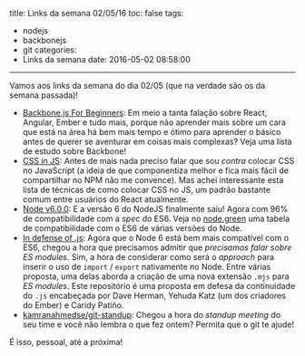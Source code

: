 title: Links da semana 02/05/16
toc: false
tags:
  - nodejs
  - backbonejs
  - git
categories:
  - Links da semana
date: 2016-05-02 08:58:00
---
Vamos aos links da semana do dia 02/05 (que na verdade são os da semana passada)!

- [Backbone.js For Beginners](http://whatpixel.com/backbonejs-top-learning-resources/): Em meio a tanta falação sobre React, Angular, Ember e tudo mais, porque não aprender mais sobre um cara que está na área há bem mais tempo e ótimo para aprender o básico antes de querer se aventurar em coisas mais complexas? Veja uma lista de estudo sobre Backbone!
- [CSS in JS](https://github.com/MicheleBertoli/css-in-js): Antes de mais nada preciso falar que sou _contra_ colocar CSS no JavaScript (a ideia de que componentiza melhor e fica mais fácil de compartilhar no NPM não me convence). Mas achei interessante esta lista de técnicas de como colocar CSS no JS, um padrão bastante comum entre usuários do React atualmente.
- [Node v6.0.0](https://nodejs.org/en/blog/release/v6.0.0/): E a versão 6 do NodeJS finalmente saiu! Agora com 96% de compatibilidade com a _spec_ do ES6. Veja no [node.green](http://node.green/) uma tabela de compatibilidade com o ES6 de várias versões do Node.
- [In defense of .js](https://github.com/dherman/defense-of-dot-js/blob/master/proposal.md): Agora que o Node 6 está bem mais compatível com o ES6, chegou a hora que precisamos admitir que _precisamos falar sobre ES modules_. Sim, a hora de considerar como será o _approach_ para inserir o uso de `import` / `export` nativamente no Node. Entre várias proposta, uma delas aborda a criação de uma nova extensão `.mjs` para _ES modules_. Este repositório é uma proposta em defesa da continuidade do `.js` encabeçada por Dave Herman, Yehuda Katz (um dos criadores do Ember) e Caridy Patiño.
- [kamranahmedse/git-standup](https://github.com/kamranahmedse/git-standup): Chegou a hora do _standup meeting_ do seu time e você não lembra o que fez ontem? Permita que o git te ajude!

É isso, pessoal, até a próxima!